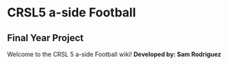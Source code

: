 # CRSL5 a-side Football
## Final Year Project

Welcome to the CRSL 5 a-side Football wiki!
**Developed by: Sam Rodriguez**




